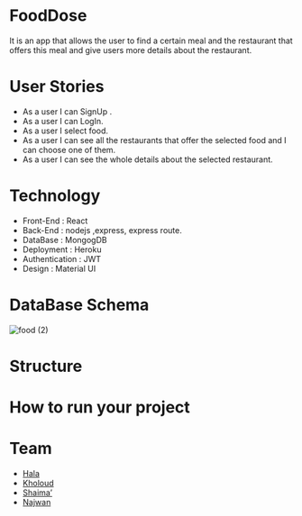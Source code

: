 # FoodDose


It is an app that allows the user to find a certain meal and the restaurant that offers this meal and give users more details about the restaurant.


# User Stories

  -  As a user I can SignUp .
 - As a user I can  LogIn.
 - As a user I select food.
 - As a user I can see all the restaurants that offer the selected food  and      I can choose one of them.
 - As a user I can see the whole details about the selected restaurant.
 


# Technology

* Front-End : React 
* Back-End : nodejs ,express, express route.
* DataBase : MongogDB
* Deployment : Heroku 
* Authentication : JWT
* Design : Material UI


# DataBase Schema

![food (2)](https://user-images.githubusercontent.com/69960121/99179771-62d1ef80-2729-11eb-9cec-c6926f4df466.png)


# Structure


# How to run your project


# Team

 - [Hala](https://github.com/shaima96/) 
 - [Kholoud](https://github.com/kholoudmohtaseb)
 - [Shaima’](https://github.com/shaima96/)
 - [Najwan](https://github.com/najwanqandeel)


